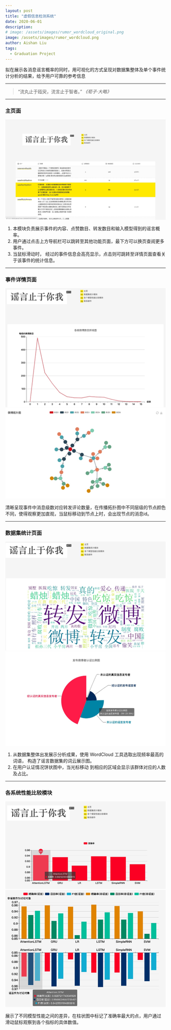 ```yaml
---
layout: post
title: "虚假信息检测系统"
date: 2020-06-01
description: 
# image: /assets/images/rumor_wordcloud_original.png
image: /assets/images/rumor_wordcloud.png
author: Aishan Liu
tags:
  - Graduation Project
---
```

拟在展示各消息谣言概率的同时，用可视化的方式呈现对数据集整体及单个事件统计分析的结果，给予用户可靠的参考信息

---

> “流丸止于瓯臾，流言止于智者。”
> <cite>《荀子·大略》</cite>

*****

### 主页面
![Homepage](/assets/images/page_home.jpg)

1. 本模块负责展示事件的内容、点赞数目、转发数目和输入模型得到的谣言概率。
2. 用户通过点击上方导航栏可以跳转至其他功能页面，最下方可以换页查阅更多事件。
3. 当鼠标滑动时， 经过的事件信息会高亮显示，点击则可跳转至详情页面查看关于该事件的统计信息。

*****

### 事件详情页面
![Placeholder](/assets/images/page_detail_0.jpg)
![Placeholder](/assets/images/page_detail_1.jpg)

清晰呈现事件中消息级数对应转发评论数量，在传播拓扑图中不同层级的节点颜色不同，使得观察更加直观，当鼠标移动到节点上时，会出现节点的消息id。

*****

### 数据集统计页面
![Placeholder](/assets/images/page_dataset_0.jpg)
![Placeholder](/assets/images/page_dataset_1.jpg)

1. 从数据集整体出发展示分析成果，使用 WordCloud 工具选取出现频率最高的词语， 构造了谣言数据集的词云展示图。
2. 在用户认证情况饼状图中，当光标移动 到相应的区域会显示该群体对应的人数及占比。
<!-- 3. 通过图片展示可以发现未认证的谣言发布者明显多于经过认证的谣言发布者和未经认证的真实消息发布者，占发布消息总人数的 31.19%。 -->

*****

### 各系统性能比较模块
![Placeholder](/assets/images/page_model_0.jpg)
![Placeholder](/assets/images/page_model_1.jpg)

展示了不同模型性能之间的差异，在柱状图中标记了准确率最大的点，用户通过 滑动鼠标观察到各个指标的具体数值。

